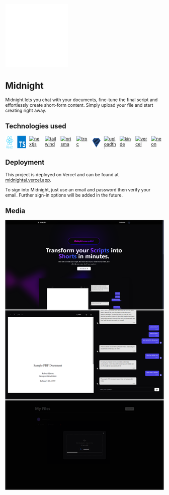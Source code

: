 <img src="public/logo.svg" alt="Repository Logo" width="200" height="200">

# Midnight

Midnight lets you chat with your documents, fine-tune the final script and effortlessly create short-form content.
Simply upload your file and start creating right away.

## Technologies used

<div style="display: flex; align-items: center; gap: 10px;">
    <a href="https://reactjs.org/" target="_blank" rel="noreferrer" style="display: flex; align-items: center;">
        <img src="https://raw.githubusercontent.com/devicons/devicon/master/icons/react/react-original-wordmark.svg" alt="react" width="40" height="40"/> 
    </a>
    <a href="https://www.typescriptlang.org/" target="_blank" rel="noreferrer"> 
        <img src="https://raw.githubusercontent.com/devicons/devicon/master/icons/typescript/typescript-original.svg" alt="typescript" width="40" height="40"/> 
    </a> 
    <a href="https://nextjs.org/" target="_blank" rel="noreferrer" style="display: flex; align-items: center;">
        <img src="https://cdn.worldvectorlogo.com/logos/nextjs-2.svg" alt="nextjs" width="40" height="40"/>
    </a>
    <a href="https://tailwindcss.com/" target="_blank" rel="noreferrer" style="display: flex; align-items: center;">
        <img src="https://www.vectorlogo.zone/logos/tailwindcss/tailwindcss-icon.svg" alt="tailwind" width="40" height="40"/> 
    </a>
    <a href="https://www.prisma.io/" target="_blank" rel="noreferrer" style="display: flex; align-items: center;">
        <img src="https://avatars.githubusercontent.com/u/17219288?s=200&v=4" alt="prisma" width="40" height="40"/> 
    </a>
    <a href="https://trpc.io/" target="_blank" rel="noreferrer" style="display: flex; align-items: center;">
        <img src="https://avatars.githubusercontent.com/u/78011399?s=200&v=4" alt="trpc" width="40" height="40"/>
    </a>
    <a href="https://zod.dev" target="_blank" rel="noreferrer" style="display: flex; align-items: center;"> 
        <img src="https://raw.githubusercontent.com/colinhacks/zod/main/logo.svg" alt="zod" width="40" height="40"/>
    </a>
    <a href="https://uploadthing.com" target="_blank" rel="noreferrer" style="display: flex; align-items: center;">
        <img src="https://uploadthing.com/favicon.ico" alt="uploadthing" width="40" height="40"/>
    </a>
    <a href="https://kinde.com/" target="_blank" rel="noreferrer" style="display: flex; align-items: center;">
        <img src="https://pbs.twimg.com/profile_images/1577508370189520896/zAvyayM9_400x400.jpg" alt="kinde" width="40" height="40"/> 
    </a>
    <a href="https://vercel.com" target="_blank" rel="noreferrer" style="display: flex; align-items: center;">
        <img src="https://assets.vercel.com/image/upload/v1588805858/repositories/vercel/logo.png" alt="vercel" width="40" height="40"/>
    </a>
    <a href="https://neon.tech" target="_blank" rel="noreferrer" style="display: flex; align-items: center;">
        <img src="https://neon.tech/favicon.ico" alt="neon" width="40" height="40"/>
    </a>
</div>

## Deployment

This project is deployed on Vercel and can be found at [midnightai.vercel.app](https://midnightai.vercel.app/).

To sign into Midnight, just use an email and password then verify your email. Further sign-in options will be added in
the future.

## Media

![Landing Page Preview](public/landing-page-preview.png)
![Dashboard Preview](public/dashboard-preview.png)
![File Upload Preview](public/file-upload-preview.png)
